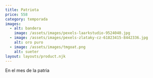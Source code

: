 ```yaml
---
title: Patriota
price: 558
category: temporada
images:
  - alt: bandera
    image: /assets/images/pexels-laarkstudio-9524040.jpg
  - image: /assets/images/pexels-zlataky-cz-61823415-8442336.jpg
    alt: oro puro
  - image: /assets/images/tmgoat.png
    alt: sueter
layout: layouts/product.njk
---
```

E﻿n el mes de la patria
